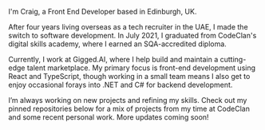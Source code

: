 I'm Craig, a Front End Developer based in Edinburgh, UK.

After four years living overseas as a tech recruiter in the UAE, I made the switch to software development. In July 2021, I graduated from CodeClan's digital skills academy, where I earned an SQA-accredited diploma.

Currently, I work at Gigged.AI, where I help build and maintain a cutting-edge talent marketplace. My primary focus is front-end development using React and TypeScript, though working in a small team means I also get to enjoy occasional forays into .NET and C# for backend development.

I’m always working on new projects and refining my skills. Check out my pinned repositories below for a mix of projects from my time at CodeClan and some recent personal work. More updates coming soon!

<!--
**crwils/crwils** is a ✨ _special_ ✨ repository because its `README.md` (this file) appears on your GitHub profile.

Here are some ideas to get you started:

- 🔭 I’m currently working on ...
- 🌱 I’m currently learning ...
- 👯 I’m looking to collaborate on ...
- 🤔 I’m looking for help with ...
- 💬 Ask me about ...
- 📫 How to reach me: ...
- 😄 Pronouns: ...
- ⚡ Fun fact: ...
-->
